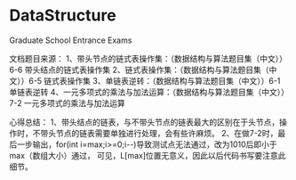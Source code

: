 # DataStructure
Graduate School Entrance Exams

文档题目来源：
1、带头节点的链式表操作集：（数据结构与算法题目集（中文））6-6 带头结点的链式表操作集
2、链式表操作集：（数据结构与算法题目集（中文））6-5 链式表操作集
3、单链表逆转：（数据结构与算法题目集（中文））6-1 单链表逆转
4、一元多项式的乘法与加法运算：（数据结构与算法题目集（中文））7-2 一元多项式的乘法与加法运算

心得总结：
1、带头结点的链表，与不带头节点的链表最大的区别在于头节点，操作时，不带头节点的链表需要单独进行处理，会有些许麻烦。
2、在做7-2时，最后一步输出，for(int i=max;i>=0;i--)导致测试点无法通过，改为1010后即小于max（数组大小）通过，
   可见，L[max]位置无意义，因此以后代码书写要注意此细节。



